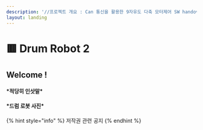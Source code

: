 ```yaml
---
description: '//프로젝트 개요 : Can 통신을 활용한 9자유도 다축 모터제어 SW handover document'
layout: landing
---
```


# 🟥 Drum Robot 2

## Welcome !

#### \*적당히 인삿말\*

#### \*드럼 로봇 사진\*

{% hint style="info" %}
저작권 관련 공지
{% endhint %}
